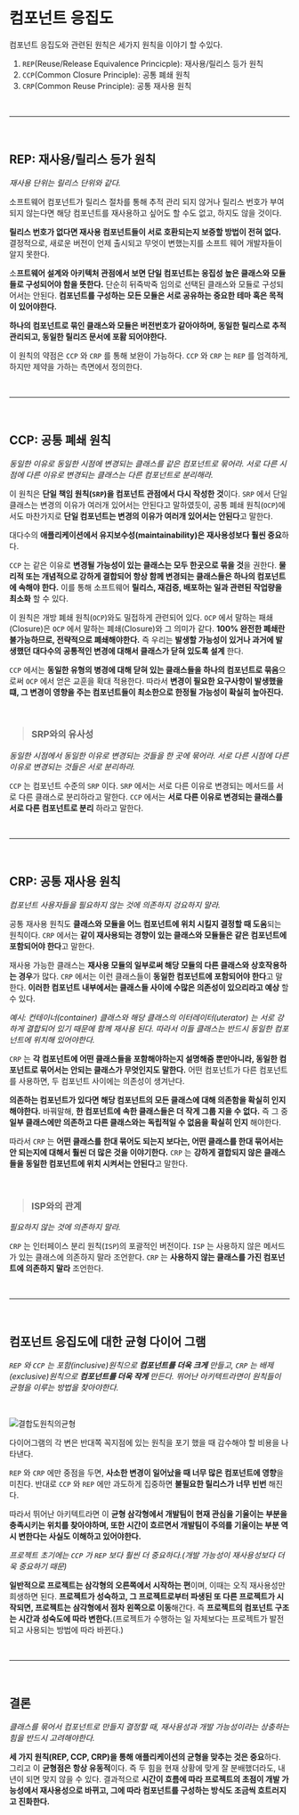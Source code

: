 # **컴포넌트 응집도**
컴포넌트 응집도와 관련된 원칙은 세가지 원칙을 이야기 할 수있다.
1. `REP`(Reuse/Release Equivalence Princicple): 재사용/릴리스 등가 원칙
2. `CCP`(Common Closure Principle): 공통 폐쇄 원칙
3. `CRP`(Common Reuse Principle): 공통 재사용 원칙

<br><hr><br>

## **REP: 재사용/릴리스 등가 원칙**
*재사용 단위는 릴리스 단위와 같다.*

소프트웨어 컴포넌트가 릴리스 절차를 통해 추적 관리 되지 않거나 릴리스 번호가 부여되지 않는다면 해당 컴포넌트를 재사용하고 싶어도 할 수도 없고, 하지도 않을 것이다.

**릴리스 번호가 없다면 재사용 컴포넌트들이 서로 호환되는지 보증할 방법이 전혀 없다.** 결정적으로, 새로운 버전이 언제 출시되고 무엇이 변했는지를 소프트 웨어 개발자들이 알지 못한다.

소**프트웨어 설계와 아키텍처 관점에서 보면 단일 컴포넌트는 응집성 높은 클래스와 모듈들로 구성되어야 함을 뜻한다.** 단순히 뒤죽박죽 임의로 선택된 클래스와 모듈로 구성되어서는 안된다. **컴포넌트를 구성하는 모든 모듈은 서로 공유하는 중요한 테마 혹은 목적이 있어야한다.**

**하나의 컴포넌트로 묶인 클래스와 모듈은 버전번호가 같아야하며, 동일한 릴리스로 추적 관리되고, 동일한 릴리즈 문서에 포홤 되어야한다.**

이 원칙의 약점은 `CCP` 와 `CRP` 를 통해 보완이 가능하다. `CCP` 와 `CRP` 는 `REP` 를 엄격하게, 하지만 제약을 가하는 측면에서 정의한다.

<br><hr><br>

## **CCP: 공통 폐쇄 원칙**
*동일한 이유로 동일한 시점에 변경되는 클래스를 같은 컴포넌트로 묶어라. 서로 다른 시점에 다른 이유로 변경되는 클래스는 다른 컴포넌트로 분리해라.*

이 원칙은 **단일 책임 원칙(`SRP`)을 컴포넌트 관점에서 다시 작성한 것**이다. `SRP` 에서 단일 클래스는 변경의 이유가 여러개 있어서는 안된다고 말하였듯이, 공통 폐쇄 원칙(`OCP`)에서도 마찬가지로 **단일 컴포넌트는 변경의 이유가 여러개 있어서는 안된다**고 말한다.


대다수의 **애플리케이션에서 유지보수성(maintainability)은 재사용성보다 훨씬 중요**하다. 

`CCP` 는 같은 이유로 **변경될 가능성이 있는 클래스는 모두 한곳으로 묶을 것**을 권한다. **물리적 또는 개념적으로 강하게 결합되어 항상 함께 변경되는 클래스들은 하나의 컴포넌트에 속해야 한다.** 이를 통해 소프트웨어 **릴리스, 재검증, 배포하는 일과 관련된 작업량을 최소화** 할 수 있다.

이 원칙은 개방 폐쇄 원칙(`OCP`)와도 밀접하게 관련되어 있다. `OCP` 에서 말하는 패쇄(Closure)은 `OCP` 에서 말하는 폐쇄(Closure)와 그 의미가 같다. **100% 완전한 폐쇄란 불가능하므로, 전략적으로 폐쇄해야한다.** 즉 우리는 **발생할 가능성이 있거나 과거에 발생했던 대다수의 공통적인 변경에 대해서 클래스가 닫혀 있도록 설계** 한다.

`CCP` 에서는 **동일한 유형의 병경에 대해 닫혀 있는 클래스들을 하나의 컴포넌트로 묶음**으로써 `OCP` 에서 얻은 교훈을 확대 적용한다. 따라서 **변경이 필요한 요구사항이 발생했을 떄, 그 변경이 영향을 주는 컴포넌트들이 최소한으로 한정될 가능성이 확실히 높아진다.**

<br>

> ### **SRP와의 유사성**
*동일한 시점에서 동일한 이유로 변경되는 것들을 한 곳에 묶어라. 서로 다른 시점에 다른 이유로 변경되는 것들은 서로 분리하라.*

`CCP` 는 컴포넌트 수준의 `SRP` 이다. `SRP` 에서는 서로 다른 이유로 변경되는 메서드를 서로 다른 클래스로 분리하라고 말한다. `CCP` 에서는 **서로 다른 이유로 변경되는 클래스를 서로 다른 컴포넌트로 분리** 하라고 말한다.



<br><hr><br>

## **CRP: 공통 재사용 원칙**
*컴포넌트 사용자들을 필요하지 않는 것에 의존하지 겅요하지 말라.*

공통 재사용 원칙도 **클래스와 모듈을 어느 컴포넌트에 위치 시킬지 결정할 때 도움**되는 원칙이다. `CRP` 에서는 **같이 재사용되는 경향이 있는 클래스와 모듈들은 같은 컴포넌트에 포함되어야 한다**고 말한다.

재사용 가능한 클래스는 **재사용 모듈의 일부로써 해당 모듈의 다른 클래스와 상호작용하는 경우**가 많다. `CRP` 에서는 이런 클래스들이 **동일한 컴포넌트에 포함되어야 한다**고 말한다. **이러한 컴포넌트 내부에서는 클래스들 사이에 수많은 의존성이 있으리라고 예상** 할 수 있다.

*예시: 컨테이너(container) 클래스와 해당 클래스의 이터레이터(uterator) 는 서로 강하게 결합되어 있기 때문에 함께 재사용 된다. 따라서 이들 클래스는 반드시 동일한 컴포넌트에 위치해 있어야한다.*

`CRP` 는 **각 컴포넌트에 어떤 클래스들을 포함해야하는지 설명해줌 뿐만아니라, 동일한 컴포넌트로 묶어서는 안되는 클래스가 무엇인지도 말한다.** 어떤 컴포넌트가 다른 컴포넌트를 사용하면, 두 컴포넌트 사이에는 의존성이 생겨난다.

**의존하는 컴포넌트가 있다면 해당 컴포넌트의 모든 클래스에 대해 의존함을 확실히 인지해야한다.** 바꿔말해, **한 컴포넌트에 속한 클래스들은 더 작게 그룹 지을 수 없다.** 즉 그 중 **일부 클래스에만 의존하고 다른 클래스와는 독립적일 수 없음을 확실히 인지** 해야한다. 

따라서 `CRP` 는 **어떤 클래스를 한대 묶어도 되는지 보다는, 어떤 클래스를 한대 묶어서는 안 되는지에 대해서 훨씬 더 많은 것을 이야기한다.** `CRP` 는 **강하게 결합되지 않은 클래스들을 동일한 컴포넌트에 위치 시켜서는 안된다**고 말한다.

<br>

> ### **ISP와의 관계**
*필요하지 않는 것에 의존하지 말라.*

`CRP` 는 인터페이스 분리 원칙(`ISP`)의 포괄적인 버전이다. `ISP` 는 사용하지 않은 메서드가 있는 클래스에 의존하지 말라 조언핟다. `CRP` 는 **사용하지 않는 클래스를 가진 컴포넌트에 의존하지 말라** 조언한다. 

<br><hr><br>

## **컴포넌트 응집도에 대한 균형 다이어 그램**
*`REP` 와 `CCP` 는 포함(inclusive)원칙으로 **컴포넌트를 더욱 크게** 만들고, `CRP` 는 배제(exclusive)원칙으로 **컴포넌트를 더욱 작게** 만든다. 뛰어난 아키텍트라면이 원칙들이 균형을 이루는 방법을 찾아야한다.*

<br>

![결합도원칙의균형](/img/결합도원칙의균형.png)

다이어그램의 각 변은 반대쪽 꼭지점에 있는 원칙을 포기 했을 때 감수해야 할 비용을 나타낸다.

`REP` 와 `CRP` 에만 중점을 두면, **사소한 변경이 일어났을 때 너무 많은 컴포넌트에 영향**을 미친다. 반대로 `CCP` 와 `REP` 에만 과도하게 집중하면 **불필요한 릴리스가 너무 빈번** 해진다.

따라서 뛰어난 아키텍트라면 이 **균형 삼각형에서 개발팀이 현재 관심을 기울이는 부분을 충족시키는 위치를 찾아야하며, 또한 시간이 흐르면서 개발팀이 주의를 기울이는 부분 역시 변한다는 사실도 이해하고 있어야한다.**

*프로젝트 초기에는 `CCP` 가 `REP` 보다 훨씬 더 중요하다.(개발 가능성이 재사용성보다 더욱 중요하기 때문)*

**일반적으로 프로젝트는 삼각형의 오른쪽에서 시작하는 편**이며, 이때는 오직 재사용성만 희생하면 된다. **프로젝트가 성숙하고, 그 프로젝트로부터 파생된 또 다른 프로젝트가 시작되면, 프로젝트는 삼각형에서 점차 왼쪽으로 이동**해간다. 즉 **프로젝트의 컴포넌트 구조는 시간과 성숙도에 따라 변한다.**(프로젝트가 수행하는 일 자체보다는  프로젝트가 발전되고 사용되는 방법에 따라 바뀐다.)

<br><hr><br>

## **결론**
*클래스를 묶어서 컴포넌트로 만들지 결정할 때, 재사용성과 개발 가능성이라는 상충하는 힘을 반드시 고려해야한다.*

**세 가지 원칙(REP, CCP, CRP)을 통해 애플리케이션의 균형을 맞추는 것은 중요**하다. 그리고 이 **균형점은 항상 유동적**이다. 즉 두 힘을 현재 상황에 맞게 잘 분배했더라도, 내년이 되면 맞지 않을 수 있다. 결과적으로 **시간이 흐름에 따라 프로젝트의 초점이 개발 가능성에서 재사용성으로 바뀌고, 그에 따라 컴포넌트를 구성하는 방식도 조금씩 흐트러지고 진화한다.**